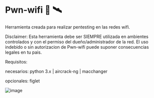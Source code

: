 # Pwn-wifi 🦻 🛰️

Herramienta creada para realizar pentesting en las redes wifi.

Disclaimer: Esta herramienta debe ser SIEMPRE utilizada en ambientes controlados y con el permiso del dueño/administrador de la red.
            El uso indebido o sin autorizacion de Pwn-wifi puede suponer consecuencias legales en tu pais.

Requisitos:

necesarios: python 3.x | aircrack-ng | macchanger

opcionales: figlet

![image](https://github.com/TheFercho/Pwn-wifi/assets/105159929/b541c005-562b-410b-93af-0d200fbd2306)







